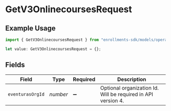 # GetV3OnlinecoursesRequest

## Example Usage

```typescript
import { GetV3OnlinecoursesRequest } from "enrollments-sdk/models/operations";

let value: GetV3OnlinecoursesRequest = {};
```

## Fields

| Field                                                        | Type                                                         | Required                                                     | Description                                                  |
| ------------------------------------------------------------ | ------------------------------------------------------------ | ------------------------------------------------------------ | ------------------------------------------------------------ |
| `eventurasOrgId`                                             | *number*                                                     | :heavy_minus_sign:                                           | Optional organization Id. Will be required in API version 4. |